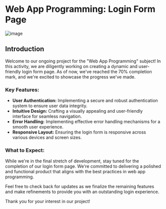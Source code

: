 # Web App Programming: Login Form Page

![image](https://github.com/TechnoDeserter/login.github.io/assets/87742707/b58add2c-88b6-48f5-8194-5bf34586ee14)


## Introduction

Welcome to our ongoing project for the "Web App Programming" subject! In this activity, we are diligently working on creating a dynamic and user-friendly login form page. As of now, we've reached the 70% completion mark, and we're excited to showcase the progress we've made.

### Key Features:

- **User Authentication:** Implementing a secure and robust authentication system to ensure user data integrity.
- **Intuitive Design:** Crafting a visually appealing and user-friendly interface for seamless navigation.
- **Error Handling:** Implementing effective error handling mechanisms for a smooth user experience.
- **Responsive Layout:** Ensuring the login form is responsive across various devices and screen sizes.

### What to Expect:

While we're in the final stretch of development, stay tuned for the completion of our login form page. We're committed to delivering a polished and functional product that aligns with the best practices in web app programming.

Feel free to check back for updates as we finalize the remaining features and make refinements to provide you with an outstanding login experience.

Thank you for your interest in our project!
